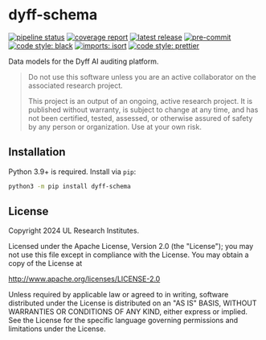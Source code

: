 # dyff-schema

<!-- BADGIE TIME -->

[![pipeline status](https://img.shields.io/gitlab/pipeline-status/dyff/dyff-schema?branch=main)](https://gitlab.com/dyff/dyff-schema/-/commits/main)
[![coverage report](https://img.shields.io/gitlab/pipeline-coverage/dyff/dyff-schema?branch=main)](https://gitlab.com/dyff/dyff-schema/-/commits/main)
[![latest release](https://img.shields.io/gitlab/v/release/dyff/dyff-schema)](https://gitlab.com/dyff/dyff-schema/-/releases)
[![pre-commit](https://img.shields.io/badge/pre--commit-enabled-brightgreen?logo=pre-commit)](https://github.com/pre-commit/pre-commit)
[![code style: black](https://img.shields.io/badge/code_style-black-000000.svg)](https://github.com/psf/black)
[![imports: isort](https://img.shields.io/badge/imports-isort-1674b1?style=flat&labelColor=ef8336)](https://pycqa.github.io/isort/)
[![code style: prettier](https://img.shields.io/badge/code_style-prettier-ff69b4.svg)](https://github.com/prettier/prettier)

<!-- END BADGIE TIME -->

Data models for the Dyff AI auditing platform.

> Do not use this software unless you are an active collaborator on the
> associated research project.
>
> This project is an output of an ongoing, active research project. It is
> published without warranty, is subject to change at any time, and has not been
> certified, tested, assessed, or otherwise assured of safety by any person or
> organization. Use at your own risk.

## Installation

Python 3.9+ is required. Install via `pip`:

```bash
python3 -m pip install dyff-schema
```

## License

Copyright 2024 UL Research Institutes.

Licensed under the Apache License, Version 2.0 (the "License"); you may not use
this file except in compliance with the License. You may obtain a copy of the
License at

<http://www.apache.org/licenses/LICENSE-2.0>

Unless required by applicable law or agreed to in writing, software distributed
under the License is distributed on an "AS IS" BASIS, WITHOUT WARRANTIES OR
CONDITIONS OF ANY KIND, either express or implied. See the License for the
specific language governing permissions and limitations under the License.
